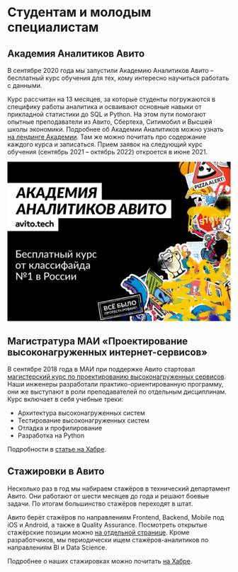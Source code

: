 # Студентам и молодым специалистам

## Академия Аналитиков Авито
В сентябре 2020 года мы запустили Академию Аналитиков Авито – бесплатный курс обучения для тех, кому интересно научиться работать с данными.

Курс рассчитан на 13 месяцев, за которые студенты погружаются в специфику работы аналитика и осваивают основные навыки от прикладной статистики до SQL и Python. На этом пути помогают опытные преподаватели из Авито, Сбертеха, Ситимобил и Высшей школы экономики.
Подробнее об Академии Аналитиков можно узнать [на лендинге Академии](https://www.gpbspace.ru/digital/gpb-it-factory/). Там же можно почитать про содержание каждого курса и записаться. Прием заявок на следующий курс обучения (сентябрь 2021 – октябрь 2022) откроется в июне 2021.

![ ](https://github.com/lapkoa/Images/blob/98aa01a13f68bbe333dfc546fed1ce7b7dec53c3/A%D0%BA%D0%B0%D0%B4%D0%B5%D0%BC%D0%B8%D1%8F%20%D0%90%D0%BD%D0%B0%D0%BB%D0%B8%D1%82%D0%B8%D0%BA%D0%BE%D0%B2%20%D0%90%D0%B2%D0%B8%D1%82%D0%BE.png)


## Магистратура МАИ «Проектирование высоконагруженных интернет-сервисов»

В сентябре 2018 года в МАИ при поддержке Авито стартовал [магистерский курс по проектированию высоконагруженных сервисов](https://priem.mai.ru/master/programs/item/?id=91352). Наши инженеры разработали практико-ориентированную программу, они же выступают в роли преподавателей по отдельным дисциплинам. Курс включает в себя учебные треки:
- Архитектура высоконагруженных систем
- Тестирование высоконагруженных систем
- Отладка и профилирование
- Разработка на Python

Подробности в [статье на Хабре](https://habr.com/company/avito/blog/374085/).

## Стажировки в Авито

Несколько раз в год мы набираем стажёров в технический департамент Авито. Они работают от шести месяцев до года и решают боевые задачи. По итогам большинство стажёров переходят в штат.

Авито берёт стажёров по направлениям Frontend, Backend, Mobile под iOS и Android, а также в Quality Assurance. Посмотреть открытые стажёрские позиции можно [на отдельной странице](https://www.gpbspace.ru/digital/gpb-it-factory/). Кроме разработчиков, мы периодически ищем стажёров-аналитиков по направлениям BI и Data Science.

Подробнее о наших стажировках можно почитать [на Хабре](https://habr.com/ru/company/avito/blog/492584/).
